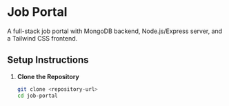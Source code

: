 # Job Portal

A full-stack job portal with MongoDB backend, Node.js/Express server, and a Tailwind CSS frontend.

## Setup Instructions

1. **Clone the Repository**
   ```bash
   git clone <repository-url>
   cd job-portal